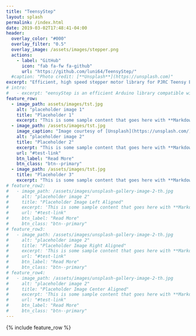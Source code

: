 ```yaml
---
title: "TeensyStep"
layout: splash
permalink: /index.html
date: 2019-03-02T17:48:41-04:00
header:
  overlay_color: "#000"
  overlay_filter: "0.5"
  overlay_image: /assets/images/stepper.png
  actions:
    - label: "GitHub"
      icon: "fab fa-fw fa-github"
      url: "https://github.com/luni64/TeensyStep/"
  #caption: "Photo credit: [**Unsplash**](https://unsplash.com)"
excerpt: "Efficient, high speed stepper motor library for PJRC Teensy Boards"
# intro: 
#   - excerpt: "eensyStep is an efficient Arduino library compatible with Teensy 3.0, 3.1, 3.2, 3.5 and 3.6. The library is able to handle synchronous and independent movement and continuous rotation of steppers with pulse rates of up to 300'000 steps per second."
feature_row:
  - image_path: assets/images/tst.jpg
    alt: "placeholder image 1"
    title: "Placeholder 1"
    excerpt: "This is some sample content that goes here with **Markdown** formatting."
  - image_path: /assets/images/tst.jpg
    image_caption: "Image courtesy of [Unsplash](https://unsplash.com/)"
    alt: "placeholder image 2"
    title: "Placeholder 2"
    excerpt: "This is some sample content that goes here with **Markdown** formatting."
    url: "#test-link"
    btn_label: "Read More"
    btn_class: "btn--primary"
  - image_path: /assets/images/tst.jpg
    title: "Placeholder 3"
    excerpt: "This is some sample content that goes here with **Markdown** formatting."
# feature_row2:
#   - image_path: /assets/images/unsplash-gallery-image-2-th.jpg
#     alt: "placeholder image 2"
#     title: "Placeholder Image Left Aligned"
#     excerpt: 'This is some sample content that goes here with **Markdown** formatting. Left aligned with `type="left"`'
#     url: "#test-link"
#     btn_label: "Read More"
#     btn_class: "btn--primary"
# feature_row3:
#   - image_path: /assets/images/unsplash-gallery-image-2-th.jpg
#     alt: "placeholder image 2"
#     title: "Placeholder Image Right Aligned"
#     excerpt: 'This is some sample content that goes here with **Markdown** formatting. Right aligned with `type="right"`'
#     url: "#test-link"
#     btn_label: "Read More"
#     btn_class: "btn--primary"
# feature_row4:
#   - image_path: /assets/images/unsplash-gallery-image-2-th.jpg
#     alt: "placeholder image 2"
#     title: "Placeholder Image Center Aligned"
#     excerpt: 'This is some sample content that goes here with **Markdown** formatting. Centered with `type="center"`'
#     url: "#test-link"
#     btn_label: "Read More"
#     btn_class: "btn--primary"
---
```


{% include feature_row %}

<!-- {% include feature_row id="feature_row2" type="left" %}

{% include feature_row id="feature_row3" type="right" %}

{% include feature_row id="feature_row4" type="center" %} -->

